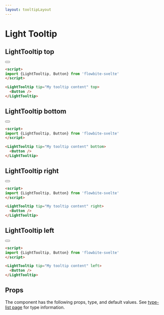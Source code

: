 ```yaml
---
layout: tooltipLayout
---
```


<script>
import {LightTooltip, Button, Table, TableDefaultRow} from '$lib/index'
import componentProps from '../props/LightTooltip.json'
// Props table
export let items = componentProps.props
let propHeader = ['Name', 'Type', 'Default']
// console.log(items)
let divClass='w-full relative overflow-x-auto shadow-md sm:rounded-lg'
</script>

<h1 class="text-3xl w-full dark:text-white py-8">Light Tooltip</h1>

<h2 class="text-2xl w-full dark:text-white py-4">LightTooltip top</h2>

<div class="container flex flex-wrap justify-center rounded-xl mx-auto bg-gradient-to-r bg-white dark:bg-gray-900 border border-gray-200 dark:border-gray-700 p-2 sm:p-6">
  <LightTooltip tip="My tooltip content" top>
    <Button />
  </LightTooltip>
</div>

```html
<script>
import {LightTooltip, Button} from 'flowbite-svelte'
</script>

<LightTooltip tip="My tooltip content" top>
  <Button />
</LightTooltip>
```

<h2 class="text-2xl w-full dark:text-white py-4">LightTooltip bottom</h2>

<div class="container flex flex-wrap justify-center rounded-xl mx-auto bg-gradient-to-r bg-white dark:bg-gray-900 border border-gray-200 dark:border-gray-700 p-2 sm:p-6">
  <LightTooltip tip="My tooltip content" bottom>
    <Button />
  </LightTooltip>
</div>

```html
<script>
import {LightTooltip, Button} from 'flowbite-svelte'
</script>

<LightTooltip tip="My tooltip content" bottom>
  <Button />
</LightTooltip>
```

<h2 class="text-2xl w-full dark:text-white py-4">LightTooltip right</h2>

<div class="container flex flex-wrap justify-center rounded-xl mx-auto bg-gradient-to-r bg-white dark:bg-gray-900 border border-gray-200 dark:border-gray-700 p-2 sm:p-6">
  <LightTooltip tip="My tooltip content" right>
    <Button />
  </LightTooltip>
</div>

```html
<script>
import {LightTooltip, Button} from 'flowbite-svelte'
</script>

<LightTooltip tip="My tooltip content" right>
  <Button />
</LightTooltip>
```


<h2 class="text-2xl w-full dark:text-white py-4">LightTooltip left</h2>

<div class="container flex flex-wrap justify-center rounded-xl mx-auto bg-gradient-to-r bg-white dark:bg-gray-900 border border-gray-200 dark:border-gray-700 p-2 sm:p-6">
  <LightTooltip tip="My tooltip content" left>
    <Button />
  </LightTooltip>
</div>

```html
<script>
import {LightTooltip, Button} from 'flowbite-svelte'
</script>

<LightTooltip tip="My tooltip content" left>
  <Button />
</LightTooltip>
```

<h2 class="text-2xl w-full dark:text-white py-4">Props</h2>

<p>The component has the following props, type, and default values. See <a href="/type-list" class="text-blue-600 hover:underline dark:text-blue-500">type-list page</a> for type information.</p>

<Table header={propHeader} {divClass} >
  <TableDefaultRow {items} rowState='hover' />
</Table>
